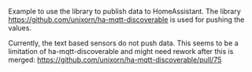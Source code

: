 Example to use the library to publish data to HomeAssistant.
The library https://github.com/unixorn/ha-mqtt-discoverable
is used for pushing the values.

Currently, the text based sensors do not push data.
This seems to be a limitation of ha-mqtt-discoverable and 
might need rework after this is merged:
https://github.com/unixorn/ha-mqtt-discoverable/pull/75